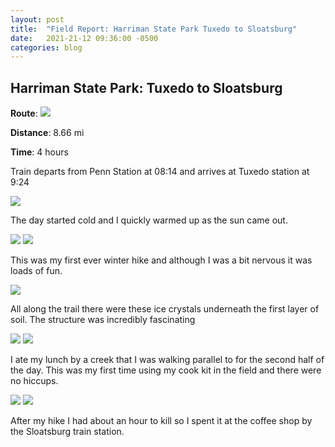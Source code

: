 ```yaml
---
layout: post
title:  "Field Report: Harriman State Park Tuxedo to Sloatsburg"
date:   2021-21-12 09:36:00 -0500
categories: blog 
---
```

## Harriman State Park: Tuxedo to Sloatsburg

**Route**: <img class="aboutImage" src="assets/images/harriman/route.jpg" />

**Distance**: 8.66 mi

**Time**: 4 hours

Train departs from Penn Station at 08:14 and arrives at Tuxedo station at 9:24

<img class="aboutImage" src="assets/images/harriman/train.jpg" />

The day started cold and I quickly warmed up as the sun came out. 

<img class="aboutImage" src="assets/images/harriman/rock.jpg" />

<img class="aboutImage" src="assets/images/harriman/mushroom.jpg" />

This was my first ever winter hike and although I was a bit nervous it was loads of fun.

<img class="aboutImage" src="assets/images/harriman/big_rock.jpg" />

All along the trail there were these ice crystals underneath the first layer of soil. The structure was incredibly fascinating 

<img class="aboutImage" src="assets/images/harriman/ice_rock.jpg" />

<img class="aboutImage" src="assets/images/harriman/creek.jpg" />

I ate my lunch by a creek that I was walking parallel to for the second half of the day. This was my first time using my cook kit in the field and there were no hiccups. 

<img class="aboutImage" src="assets/images/harriman/dam.jpg" />

<img class="aboutImage" src="assets/images/harriman/moss.jpg" />

After my hike I had about an hour to kill so I spent it at the coffee shop by the Sloatsburg train station.
